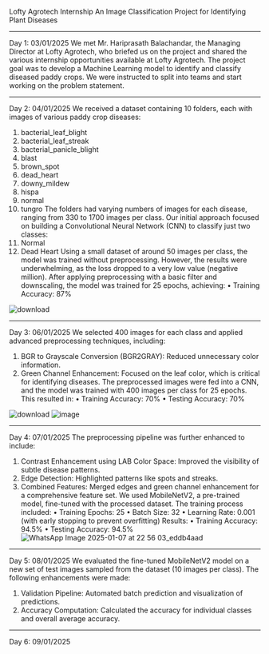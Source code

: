 Lofty Agrotech Internship
An Image Classification Project for Identifying Plant Diseases
________________________________________
Day 1:
03/01/2025
We met Mr. Hariprasath Balachandar, the Managing Director at Lofty Agrotech, who briefed us on the project and shared the various internship opportunities available at Lofty Agrotech.
The project goal was to develop a Machine Learning model to identify and classify diseased paddy crops. We were instructed to split into teams and start working on the problem statement.
________________________________________
Day 2:
04/01/2025
We received a dataset containing 10 folders, each with images of various paddy crop diseases:
1.	bacterial_leaf_blight
2.	bacterial_leaf_streak
3.	bacterial_panicle_blight
4.	blast
5.	brown_spot
6.	dead_heart
7.	downy_mildew
8.	hispa
9.	normal
10.	tungro
The folders had varying numbers of images for each disease, ranging from 330 to 1700 images per class.
Our initial approach focused on building a Convolutional Neural Network (CNN) to classify just two classes:
1.	Normal
2.	Dead Heart
Using a small dataset of around 50 images per class, the model was trained without preprocessing. However, the results were underwhelming, as the loss dropped to a very low value (negative million).
After applying preprocessing with a basic filter and downscaling, the model was trained for 25 epochs, achieving:
•	Training Accuracy: 87%

![download](https://github.com/user-attachments/assets/2e9684a7-1bf0-4260-a8da-31b5a61f9818)

________________________________________
Day 3:
06/01/2025
We selected 400 images for each class and applied advanced preprocessing techniques, including:
1.	BGR to Grayscale Conversion (BGR2GRAY): Reduced unnecessary color information.
2.	Green Channel Enhancement: Focused on the leaf color, which is critical for identifying diseases.
The preprocessed images were fed into a CNN, and the model was trained with 400 images per class for 25 epochs. This resulted in:
•	Training Accuracy: 70%
•	Testing Accuracy:  70%

![download](https://github.com/user-attachments/assets/ea5479d9-dc8a-4899-8a78-e9a35b5059f6)
![image](https://github.com/user-attachments/assets/6a650dce-0435-40bb-a730-ef18f3bcc845)

________________________________________
Day 4:
07/01/2025
The preprocessing pipeline was further enhanced to include:
1.	Contrast Enhancement using LAB Color Space: Improved the visibility of subtle disease patterns.
2.	Edge Detection: Highlighted patterns like spots and streaks.
3.	Combined Features: Merged edges and green channel enhancement for a comprehensive feature set.
We used MobileNetV2, a pre-trained model, fine-tuned with the processed dataset. The training process included:
•	Training Epochs: 25
•	Batch Size: 32
•	Learning Rate: 0.001 (with early stopping to prevent overfitting)
Results:
•	Training Accuracy: 94.5%
•	Testing Accuracy: 94.5%
![WhatsApp Image 2025-01-07 at 22 56 03_eddb4aad](https://github.com/user-attachments/assets/6c707416-5200-4b56-b027-ad26d6c692af)

________________________________________
Day 5:
08/01/2025
We evaluated the fine-tuned MobileNetV2 model on a new set of test images sampled from the dataset (10 images per class). The following enhancements were made:
1.	Validation Pipeline: Automated batch prediction and visualization of predictions.
2.	Accuracy Computation: Calculated the accuracy for individual classes and overall average accuracy.

________________________________________
Day 6:
09/01/2025



